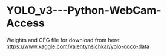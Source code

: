 # YOLO_v3---Python-WebCam-Access

Weights and CFG file for download from here:  https://www.kaggle.com/valentynsichkar/yolo-coco-data
